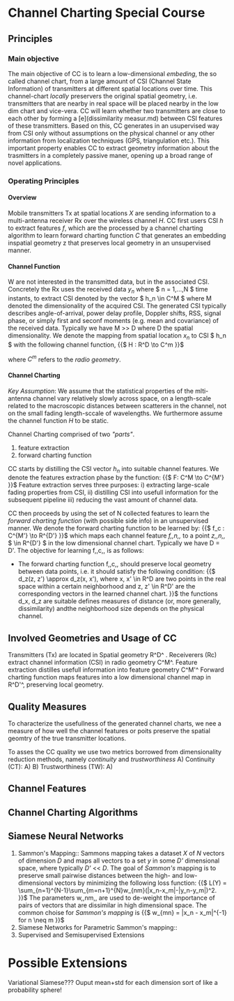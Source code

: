 # Channel Charting Special Course


## Principles

### Main objective
The main objective of CC is to learn a low-dimensional *embeding*, the so called channel chart, from a large amount of CSI (Channel State Information) of transmitters at different spatial locations over time. This channel-chart _locally_ preservers the original spatial geometry, i.e. transmitters that are nearby in real space will be placed nearby in the low dim chart and vice-vera. CC will learn whether two transmitters are close to each other by forming a [e](dissimilarity measur.md) between CSI features of these transmitters.
Based on this, CC generates in an usupervised way from CSI only without assumptions on the physical channel or any other information from localization techniques (GPS, triangulation etc.). This important property enables CC to extract geometry information about the trasmitters in a completely passive maner, opening up a broad range of novel applications.

### Operating Principles
#### Overview
Mobile transmitters Tx at spatial locations *X* are sending information to a multi-antenna receiver Rx over the wireless channel _H_. CC first users CSI *h* to extract features *f*, which are the processed by a channel charting algorithm to learn forward charting function _C_ that generates an embedding inspatial geometry z that preserves local geometry in an unsupervised manner.

#### Channel Function

W are not interested in the transmitted data, but in the associated CSI. Concretely the Rx uses the received data $y_n$ where $ n = 1,...,N $ time instants, to extract CSI denoted by the vector $ h_n \in C^M  $ where M denoted the dimensionality of the acquired CSI. The generated CSI typically describes angle-of-arrival, power delay profile, Doppler shifts, RSS, signal phase, or simply first and seconf moments (e.g. mean and covariance) of the received data. Typically we have M >> D where D the spatial dimensionality. We denote the mapping from spatial location $x_n$ to CSI $ h_n $ with the following channel function,
{{$
H : R^D \to C^m
}}$

where $C^m$ refers to the _radio geometry_.

#### Channel Charting
*Key Assumption*: We assume that the statistical properties of the mlti-antenna channel vary relatively slowly across space, on a length-scale related to the macroscopic distances between scatterers in the channel, not on the small fading length-sccale of wavelengths. We furthermore assume the channel function _H_ to be static.

Channel Charting comprised of two _"parts"_.
1) feature extraction
2) forward charting function

CC starts by distilling the CSI vector $h_n$ into suitable channel features. We denote the features extraction phase by the function:
{{$
F: C^M \to C^{M'}
}}$
Feature extraction serves three purposes:
i) extracting large-scale fading properties from CSI,
ii) distilling CSI into usefull information for the subsequent pipeline
iii) reducing the vast amount of channel data.

CC then proceeds by using the set of N collected features to learn the _forward charting function_ (with possible side info) in an unsupervised manner. We denote the forward charting function to be learned by:
{{$
f_c : C^{M'} \to R^{D'}
}}$
which maps each channel feature *f,,n,,* to a point *z,,n,,* $ \in R^{D'} $ in the low dimensional channel chart. Typically we have D = D'. The objective for learning f,,c,, is as follows:

* The forward charting function f,,c,, should preserve local geometry between data points, i.e. it should satisfy the following condition:
{{$
d_z(z, z') \approx d_z(x, x'), where
x, x' \in R^D are two points in the real space within a certain neighborhood
and z, z' \in R^D' are the corresponding vectors in the learned channel chart.
}}$
the functions d_x, d_z are suitable defines measures of distance (or, more generally, dissimilarity) andthe neighborhood size depends on the physical channel.

## Involved Geometries and Usage of CC
Transmitters (Tx) are located in Spatial geometry R^D^ .
Receiverers (Rc) extract channel information (CSI) in radio geometry C^M^.
Feature extraction distilles usefull information into feature geometry C^M'^
Forward charting function maps features into a low dimensional channel map in R^D'^, preserving local geometry.

## Quality Measures
To characterize the usefullness of the generated channel charts, we nee a measure of how well the channel features or poits preserve the spatial geomtry of the true transmitter locations.

To asses the CC quality we use two metrics borrowed from dimensionality reduction methods, namely _continuity_ and _trustworthiness_
A) Continuity (CT):
    A)
B) Trustworthiness (TW):
    A)

## Channel Features

## Channel Charting Algorithms

## Siamese Neural Networks

1) Sammon's Mapping:: Sammons mapping takes a dataset *X* of *N* vectors of dimension *D* and maps all vectors to a set *y* in some *D'* dimensional space, where typically *D'* << *D*. The goal of _Sammon's_ mapping is to preserve small pairwise distances between the high- and low-dimensional vectors by minimizing the following loss function:
{{$
L(Y) = \sum_{n=1}^{N-1}\sum_{m=n+1}^{N}w_{nm}(|x_n-x_m|-|y_n-y_m|)^2.
}}$
The parameters w,,nm,, are used to de-weight the importance of pairs of vectors that are dissimilar in high dimensional space. The common choise for _Sammon's mapping_ is
{{$
w_{mn} = |x_n - x_m|^{-1} for n \neq m
}}$
1) Siamese Networks for Parametric Sammon's mapping::
2) Supervised and Semisupervised Extensions


# Possible Extensions
Variational Siamese???
Ouput mean+std for each dimension sort of like a probability sphere!

